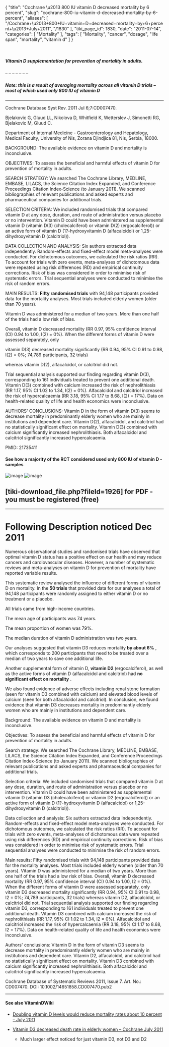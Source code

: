 {
    "title": "Cochrane \u2013 800 IU vitamin D decreased mortality by 6 percent",
    "slug": "cochrane-800-iu-vitamin-d-decreased-mortality-by-6-percent",
    "aliases": [
        "/Cochrane+\u2013+800+IU+vitamin+D+decreased+mortality+by+6+percent+\u2013+July+2011",
        "/1830"
    ],
    "tiki_page_id": 1830,
    "date": "2011-07-14",
    "categories": [
        "Mortality"
    ],
    "tags": [
        "Mortality",
        "cancer",
        "dosage",
        "life span",
        "mortality",
        "vitamin d"
    ]
}


&nbsp;

##### Vitamin D supplementation for prevention of mortality in adults.

– – – – – – – 

##### Note: this is a result of averaging mortality across all vitamin D trials – most of which used only 800 IU of vitamin D

- - - - - - - - - - - - - - 

Cochrane Database Syst Rev. 2011 Jul 6;7:CD007470.

Bjelakovic G, Gluud LL, Nikolova D, Whitfield K, Wetterslev J, Simonetti RG, Bjelakovic M, Gluud C.

Department of Internal Medicine - Gastroenterology and Hepatology, Medical Faculty, University of Nis, Zorana Djindjica 81, Nis, Serbia, 18000.

BACKGROUND: The available evidence on vitamin D and mortality is inconclusive.

OBJECTIVES: To assess the beneficial and harmful effects of vitamin D for prevention of mortality in adults.

SEARCH STRATEGY: We searched The Cochrane Library, MEDLINE, EMBASE, LILACS, the Science Citation Index Expanded, and Conference Proceedings Citation Index-Science (to January 2011). We scanned bibliographies of relevant publications and asked experts and pharmaceutical companies for additional trials.

SELECTION CRITERIA: We included randomised trials that compared vitamin D at any dose, duration, and route of administration versus placebo or no intervention. Vitamin D could have been administered as supplemental vitamin D (vitamin D(3) (cholecalciferol) or vitamin D(2) (ergocalciferol)) or an active form of vitamin D (1?-hydroxyvitamin D (alfacalcidol) or 1,25-dihydroxyvitamin D (calcitriol)).

DATA COLLECTION AND ANALYSIS: Six authors extracted data independently. Random-effects and fixed-effect model meta-analyses were conducted. For dichotomous outcomes, we calculated the risk ratios (RR). To account for trials with zero events, meta-analyses of dichotomous data were repeated using risk differences (RD) and empirical continuity corrections. Risk of bias was considered in order to minimise risk of systematic errors. Trial sequential analyses were conducted to minimise the risk of random errors.

MAIN RESULTS:  **Fifty randomised trials**  with 94,148 participants provided data for the mortality analyses. Most trials included elderly women (older than 70 years). 

Vitamin D was administered for a median of two years. More than one half of the trials had a low risk of bias. 

Overall, vitamin D decreased mortality (RR 0.97, 95% confidence interval (CI) 0.94 to 1.00, I(2) = 0%). When the different forms of vitamin D were assessed separately, only 

vitamin D(3) decreased mortality significantly (RR 0.94, 95% CI 0.91 to 0.98, I(2) = 0%; 74,789 participants, 32 trials) 

whereas vitamin D(2), alfacalcidol, or calcitriol did not. 

Trial sequential analysis supported our finding regarding vitamin D(3), corresponding to 161 individuals treated to prevent one additional death. Vitamin D(3) combined with calcium increased the risk of nephrolithiasis (RR 1.17, 95% CI 1.02 to 1.34, I(2) = 0%). Alfacalcidol and calcitriol increased the risk of hypercalcaemia (RR 3.18, 95% CI 1.17 to 8.68, I(2) = 17%). Data on health-related quality of life and health economics were inconclusive.

AUTHORS' CONCLUSIONS: Vitamin D in the form of vitamin D(3) seems to decrease mortality in predominantly elderly women who are mainly in institutions and dependent care. Vitamin D(2), alfacalcidol, and calcitriol had no statistically significant effect on mortality. Vitamin D(3) combined with calcium significantly increased nephrolithiasis. Both alfacalcidol and calcitriol significantly increased hypercalcaemia.

PMID:     21735411

#### See how a majority of the RCT considered used only 800 IU of vitamin D - samples

<img src="https://d378j1rmrlek7x.cloudfront.net/attachments/png/table3-1.png" alt="image">

<img src="https://d378j1rmrlek7x.cloudfront.net/attachments/png/table3-2.png" alt="image">

## <span>[tiki-download_file.php?fileId=1926]</span> for PDF - you must be registered (free)

- - - - - - - - 

# Following Description noticed Dec 2011

Numerous observational studies and randomised trials have observed that optimal vitamin D status has a positive effect on our health and may reduce cancers and cardiovascular diseases. However, a number of systematic reviews and meta-analyses on vitamin D for prevention of mortality have reported variable results.

This systematic review analysed the influence of different forms of vitamin D on mortality. In the  **50 trials**  that provided data for our analyses a total of 94,148 participants were randomly assigned to either vitamin D or no treatment or a placebo. 

All trials came from high-income countries. 

The mean age of participants was 74 years. 

The mean proportion of women was 79%. 

The median duration of vitamin D administration was two years. 

Our analyses suggested that vitamin D3 reduces mortality  **by about 6%** , which corresponds to 200 participants that need to be treated over a median of two years to save one additional life. 

Another supplemental form of vitamin D,  **vitamin D2**  (ergocalciferol), as well as the active forms of vitamin D (alfacalcidol and calcitriol) had  **no significant effect on mortality** . 

We also found evidence of adverse effects including renal stone formation (seen for vitamin D3 combined with calcium) and elevated blood levels of calcium (seen for both alfacalcidol and calcitriol). In conclusion, we found evidence that vitamin D3 decreases mortality in predominantly elderly women who are mainly in institutions and dependent care.

Background: The available evidence on vitamin D and mortality is inconclusive.

Objectives:  To assess the beneficial and harmful effects of vitamin D for prevention of mortality in adults.

Search strategy:  We searched The Cochrane Library, MEDLINE, EMBASE, LILACS, the Science Citation Index Expanded, and Conference Proceedings Citation Index-Science (to January 2011). We scanned bibliographies of relevant publications and asked experts and pharmaceutical companies for additional trials.

Selection criteria:  We included randomised trials that compared vitamin D at any dose, duration, and route of administration versus placebo or no intervention. Vitamin D could have been administered as supplemental vitamin D (vitamin D3 (cholecalciferol) or vitamin D2 (ergocalciferol)) or an active form of vitamin D (1?-hydroxyvitamin D (alfacalcidol) or 1,25-dihydroxyvitamin D (calcitriol)).

Data collection and analysis:  Six authors extracted data independently. Random-effects and fixed-effect model meta-analyses were conducted. For dichotomous outcomes, we calculated the risk ratios (RR). To account for trials with zero events, meta-analyses of dichotomous data were repeated using risk differences (RD) and empirical continuity corrections. Risk of bias was considered in order to minimise risk of systematic errors. Trial sequential analyses were conducted to minimise the risk of random errors.

Main results:  Fifty randomised trials with 94,148 participants provided data for the mortality analyses. Most trials included elderly women (older than 70 years). Vitamin D was administered for a median of two years. More than one half of the trials had a low risk of bias. Overall, vitamin D decreased mortality (RR 0.97, 95% confidence interval (CI) 0.94 to 1.00, I2 = 0%). When the different forms of vitamin D were assessed separately, only vitamin D3 decreased mortality significantly (RR 0.94, 95% CI 0.91 to 0.98, I2 = 0%; 74,789 participants, 32 trials) whereas vitamin D2, alfacalcidol, or calcitriol did not. Trial sequential analysis supported our finding regarding vitamin D3, corresponding to 161 individuals treated to prevent one additional death. Vitamin D3 combined with calcium increased the risk of nephrolithiasis (RR 1.17, 95% CI 1.02 to 1.34, I2 = 0%). Alfacalcidol and calcitriol increased the risk of hypercalcaemia (RR 3.18, 95% CI 1.17 to 8.68, I2 = 17%). Data on health-related quality of life and health economics were inconclusive.

Authors' conclusions:  Vitamin D in the form of vitamin D3 seems to decrease mortality in predominantly elderly women who are mainly in institutions and dependent care. Vitamin D2, alfacalcidol, and calcitriol had no statistically significant effect on mortality. Vitamin D3 combined with calcium significantly increased nephrolithiasis. Both alfacalcidol and calcitriol significantly increased hypercalcaemia.

Cochrane Database of Systematic Reviews 2011, Issue 7. Art. No.: CD007470. DOI: 10.1002/14651858.CD007470.pub2

- - - - - - - - 

#### See also VitaminDWiki

* [Doubling vitamin D levels would reduce mortality rates about 10 percent – July 2011](/tags/doubling-vitamin-d-levels-would-reduce-mortality-rates-about-10-percent-july-2011.html)

* [Vitamin D3 decreased death rate in elderly women – Cochrane July 2011](/tags/vitamin-d3-decreased-death-rate-in-elderly-women-cochrane-july-2011.html)

   * Much larger effect noticed for just vitamin D3, not D3 and D2